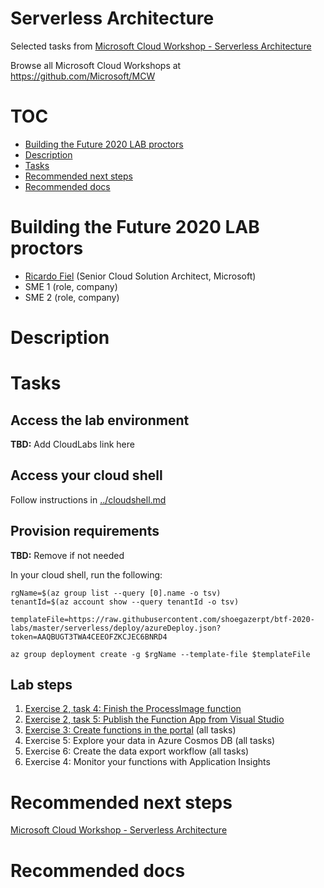 # Serverless Architecture

Selected tasks from [Microsoft Cloud Workshop - Serverless Architecture](https://github.com/microsoft/MCW-Serverless-architecture)

Browse all Microsoft Cloud Workshops at <https://github.com/Microsoft/MCW>

# TOC

* [Building the Future 2020 LAB proctors](#building-the-future-2020-lab-proctors)
* [Description](#description)
* [Tasks](#tasks)
* [Recommended next steps](#recommended-next-steps)
* [Recommended docs](#recommended-docs)

# Building the Future 2020 LAB proctors

* [Ricardo Fiel](https://github.com/shoegazerpt) (Senior Cloud Solution Architect, Microsoft)
* SME 1 (role, company)
* SME 2 (role, company)

# Description

# Tasks

## Access the lab environment

**TBD:** Add CloudLabs link here

## Access your cloud shell

Follow instructions in [../cloudshell.md](../cloudshell.md)

## Provision requirements

**TBD:** Remove if not needed

In your cloud shell, run the following:

```
rgName=$(az group list --query [0].name -o tsv)
tenantId=$(az account show --query tenantId -o tsv)

templateFile=https://raw.githubusercontent.com/shoegazerpt/btf-2020-labs/master/serverless/deploy/azureDeploy.json?token=AAQBUGT3TWA4CEEOFZKCJEC6BNRD4

az group deployment create -g $rgName --template-file $templateFile

```
## Lab steps

1. [Exercise 2, task 4: Finish the ProcessImage function](https://github.com/microsoft/MCW-Serverless-architecture/blob/master/Hands-on%20lab/HOL%20step-by-step%20-%20Serverless%20architecture.md#task-4-finish-the-processimage-function)
2. [Exercise 2, task 5: Publish the Function App from Visual Studio](https://github.com/microsoft/MCW-Serverless-architecture/blob/master/Hands-on%20lab/HOL%20step-by-step%20-%20Serverless%20architecture.md#task-5-publish-the-function-app-from-visual-studio)
3. [Exercise 3: Create functions in the portal](https://github.com/microsoft/MCW-Serverless-architecture/blob/master/Hands-on%20lab/HOL%20step-by-step%20-%20Serverless%20architecture.md#exercise-3-create-functions-in-the-portal) (all tasks)
4. Exercise 5: Explore your data in Azure Cosmos DB (all tasks)
5. Exercise 6: Create the data export workflow (all tasks)
6. Exercise 4: Monitor your functions with Application Insights

# Recommended next steps

[Microsoft Cloud Workshop - Serverless Architecture](https://github.com/microsoft/MCW-Serverless-architecture)

# Recommended docs